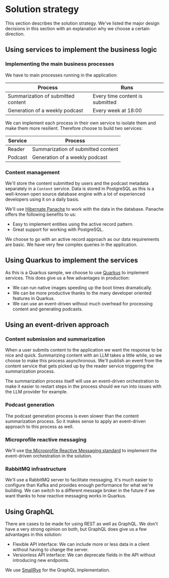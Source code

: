 # Solution strategy

This section describes the solution strategy. We've listed the major design decisions in
this section with an explanation why we choose a certain direction.

## Using services to implement the business logic

### Implementing the main business processes

We have to main processes running in the application:

| Process                            | Runs                            |
| ---------------------------------- | ------------------------------- |
| Summarization of submitted content | Every time content is submitted |
| Generation of a weekly podcast     | Every week at 18:00             |

We can implement each process in their own service to isolate them and make them more
resilient. Therefore choose to build two services:

| Service | Process                            |
| ------- | ---------------------------------- |
| Reader  | Summarization of submitted content |
| Podcast | Generation of a weekly podcast     |

### Content management

We'll store the content submitted by users and the podcast metadata separately in a
`Content` service. Data is stored in PostgreSQL as this is a well-known open source
database engine with a lot of experienced developers using it on a daily basis.

We'll use [Hibernate Panache](https://thorben-janssen.com/introduction-panache/) to work
with the data in the database. Panache offers the following benefits to us:

- Easy to implement entities using the active record pattern.
- Great support for working with PostgreSQL.

We choose to go with an active record approach as our data requirements are basic. We
have very few complex queries in the application.

## Using Quarkus to implement the services

As this is a Quarkus sample, we choose to use [Quarkus](https://quarkus.io) to implement
services. This does give us a few advantages in production:

- We can run native images speeding up the boot times dramatically.
- We can be more productive thanks to the many developer oriented features in Quarkus.
- We can use an event-driven without much overhead for processing content and generating
  podcasts.

## Using an event-driven approach

### Content submission and summarization

When a user submits content to the application we want the response to be nice and
quick. Summarizing content with an LLM takes a little while, so we choose to make this
process asynchronous. We'll publish an event from the content service that gets picked
up by the reader service triggering the summarization process.

The summarization process itself will use an event-driven orchestration to make it
easier to restart steps in the process should we run into issues with the LLM provider
for example.

### Podcast generation

The podcast generation process is even slower than the content summarization process. So
it makes sense to apply an event-driven approach to this process as well.

### Microprofile reactive messaging

We'll use [the Microprofile Reactive Messaging
standard](https://microprofile.io/specifications/reactive-messaging/) to implement the
event-driven orchestration in the solution.

### RabbitMQ infrastructure

We'll use a RabbitMQ server to facilitate messaging. It's much easier to configure than
Kafka and provides enough performance for what we're building. We can switch to a
different message broker in the future if we want thanks to how reactive messaging works
in Quarkus.

## Using GraphQL

There are cases to be made for using REST as well as GraphQL. We don't have a very
strong opinion on both, but GraphQL does give us a few advantages in this solution:

- Flexible API interface: We can include more or less data in a client without having to
  change the server.
- Versionless API interface: We can deprecate fields in the API without introducing new
  endpoints.

We use [SmallRye](https://smallrye.io/smallrye-graphql/latest/) for the GraphQL
implementation.
